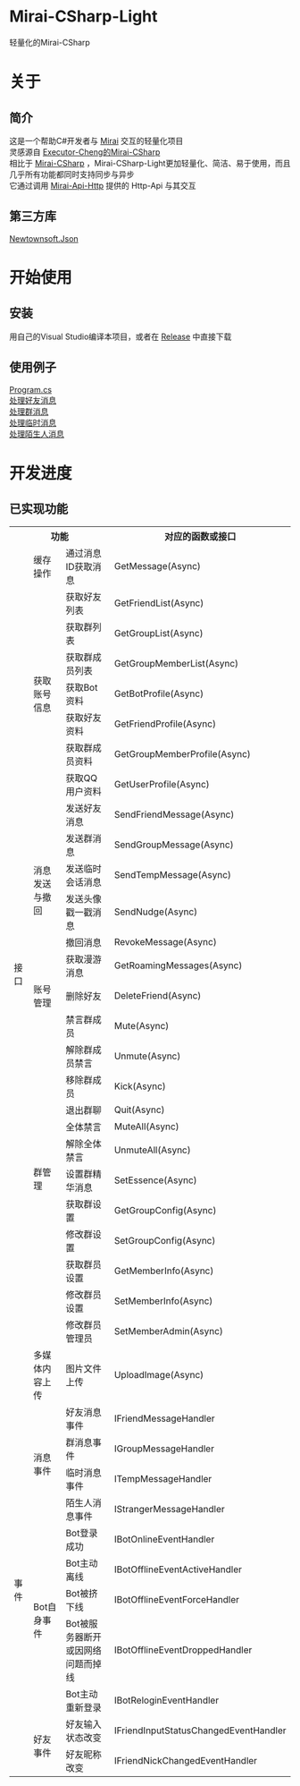 # Mirai-CSharp-Light
轻量化的Mirai-CSharp
# 关于
## 简介
这是一个帮助C#开发者与 [Mirai](https://github.com/mamoe/mirai) 交互的轻量化项目  
灵感源自 [Executor-Cheng的Mirai-CSharp](https://github.com/Executor-Cheng/Mirai-CSharp)  
相比于 [Mirai-CSharp](https://github.com/Executor-Cheng/Mirai-CSharp) ，Mirai-CSharp-Light更加轻量化、简洁、易于使用，而且几乎所有功能都同时支持同步与异步  
它通过调用 [Mirai-Api-Http](https://github.com/project-mirai/mirai-api-http) 提供的 Http-Api 与其交互
## 第三方库
[Newtownsoft.Json](https://www.newtonsoft.com/json)
# 开始使用
## 安装
用自己的Visual Studio编译本项目，或者在 [Release](https://github.com/q2398003522/Mirai-CSharp-Light/releases) 中直接下载
## 使用例子
[Program.cs](https://github.com/q2398003522/Mirai-CSharp-Light/blob/master/Mirai-CSharp-Light.Example/Program.cs)  
[处理好友消息](https://github.com/q2398003522/Mirai-CSharp-Light/blob/master/Mirai-CSharp-Light.Example/Example.HandleFriendMessage.cs)  
[处理群消息](https://github.com/q2398003522/Mirai-CSharp-Light/blob/master/Mirai-CSharp-Light.Example/Example.HandleGroupMessage.cs)  
[处理临时消息](https://github.com/q2398003522/Mirai-CSharp-Light/blob/master/Mirai-CSharp-Light.Example/Example.HandleTempMessage.cs)  
[处理陌生人消息](https://github.com/q2398003522/Mirai-CSharp-Light/blob/master/Mirai-CSharp-Light.Example/Example.HandleStrangerMessage.cs)  
# 开发进度
## 已实现功能
<table>
	<tr>
		<th colspan="3">功能</th>
		<th>对应的函数或接口</th>
	</tr>
	<tr>
		<td rowspan="28">接口</td>
		<td>缓存操作</td>
		<td>通过消息ID获取消息</td>
		<td>GetMessage(Async)</td>
	</tr>
	<tr>
		<td rowspan="7">获取账号信息</td>
		<td>获取好友列表</td>
		<td>GetFriendList(Async)</td>
	</tr>
	<tr>
		<td>获取群列表</td>
		<td>GetGroupList(Async)</td>
	</tr>
	<tr>
		<td>获取群成员列表</td>
		<td>GetGroupMemberList(Async)</td>
	</tr>
	<tr>
		<td>获取Bot资料</td>
		<td>GetBotProfile(Async)</td>
	</tr>
	<tr>
		<td>获取好友资料</td>
		<td>GetFriendProfile(Async)</td>
	</tr>
	<tr>
		<td>获取群成员资料</td>
		<td>GetGroupMemberProfile(Async)</td>
	</tr>
	<tr>
		<td>获取QQ用户资料</td>
		<td>GetUserProfile(Async)</td>
	</tr>
	<tr>
		<td rowspan="6">消息发送与撤回</td>
		<td>发送好友消息</td>
		<td>SendFriendMessage(Async)</td>
	</tr>
	<tr>
		<td>发送群消息</td>
		<td>SendGroupMessage(Async)</td>
	</tr>
	<tr>
		<td>发送临时会话消息</td>
		<td>SendTempMessage(Async)</td>
	</tr>
	<tr>
		<td>发送头像戳一戳消息</td>
		<td>SendNudge(Async)</td>
	</tr>
	<tr>
		<td>撤回消息</td>
		<td>RevokeMessage(Async)</td>
	</tr>
	<tr>
		<td>获取漫游消息</td>
		<td>GetRoamingMessages(Async)</td>
	</tr>
	<tr>
		<td>账号管理</td>
		<td>删除好友</td>
		<td>DeleteFriend(Async)</td>
	</tr>
	<tr>
		<td rowspan="12">群管理</td>
		<td>禁言群成员</td>
		<td>Mute(Async)</td>
	</tr>
	<tr>
		<td>解除群成员禁言</td>
		<td>Unmute(Async)</td>
	</tr>
	<tr>
		<td>移除群成员</td>
		<td>Kick(Async)</td>
	</tr>
	<tr>
		<td>退出群聊</td>
		<td>Quit(Async)</td>
	</tr>
	<tr>
		<td>全体禁言</td>
		<td>MuteAll(Async)</td>
	</tr>
	<tr>
		<td>解除全体禁言</td>
		<td>UnmuteAll(Async)</td>
	</tr>
	<tr>
		<td>设置群精华消息</td>
		<td>SetEssence(Async)</td>
	</tr>
	<tr>
		<td>获取群设置</td>
		<td>GetGroupConfig(Async)</td>
	</tr>
	<tr>
		<td>修改群设置</td>
		<td>SetGroupConfig(Async)</td>
	</tr>
	<tr>
		<td>获取群员设置</td>
		<td>GetMemberInfo(Async)</td>
	</tr>
	<tr>
		<td>修改群员设置</td>
		<td>SetMemberInfo(Async)</td>
	</tr>
	<tr>
		<td>修改群员管理员</td>
		<td>SetMemberAdmin(Async)</td>
	</tr>
	<tr>
		<td rowspan="1">多媒体内容上传</td>
		<td>图片文件上传</td>
		<td>UploadImage(Async)</td>
	</tr>
	<tr>
		<td rowspan="11">事件</td>
		<td rowspan="4">消息事件</td>
		<td>好友消息事件</td>
		<td>IFriendMessageHandler</td>
	</tr>
	<tr>
		<td>群消息事件</td>
		<td>IGroupMessageHandler</td>
	</tr>
	<tr>
		<td>临时消息事件</td>
		<td>ITempMessageHandler</td>
	</tr>
	<tr>
		<td>陌生人消息事件</td>
		<td>IStrangerMessageHandler</td>
	</tr>
	<tr>
		<td rowspan="5">Bot自身事件</td>
		<td>Bot登录成功</td>
		<td>IBotOnlineEventHandler</td>
	</tr>
	<tr>
		<td>Bot主动离线</td>
		<td>IBotOfflineEventActiveHandler</td>
	</tr>
	<tr>
		<td>Bot被挤下线</td>
		<td>IBotOfflineEventForceHandler</td>
	</tr>
	<tr>
		<td>Bot被服务器断开或因网络问题而掉线</td>
		<td>IBotOfflineEventDroppedHandler</td>
	</tr>
	<tr>
		<td>Bot主动重新登录</td>
		<td>IBotReloginEventHandler</td>
	</tr>
	<tr>
		<td rowspan="2">好友事件</td>
		<td>好友输入状态改变</td>
		<td>IFriendInputStatusChangedEventHandler</td>
	</tr>
	<tr>
		<td>好友昵称改变</td>
		<td>IFriendNickChangedEventHandler</td>
	</tr>
</table>
